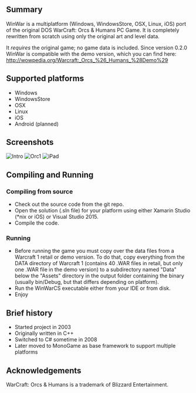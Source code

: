 ## Summary

WinWar is a multiplatform (Windows, WindowsStore, OSX, Linux, iOS) port of the original DOS WarCraft: Orcs & Humans PC Game. It is completely rewritten from scratch using only the original art and level data.

It *requires* the original game; no game data is included. Since version 0.2.0 WinWar is compatible with the demo version, which you can find here:
http://wowpedia.org/Warcraft:_Orcs_%26_Humans_%28Demo%29 

## Supported platforms
- Windows
- WindowsStore
- OSX
- Linux
- iOS
- Android (planned)

## Screenshots
![Intro](/../screenshots/Screenshots/Intro.png?raw=true "Intro")
![Orc1](/../screenshots/Screenshots/Orc1.png?raw=true "Orc1")
![iPad](/../screenshots/Screenshots/iPad.jpg?raw=true "iPad")

## Compiling and Running
### Compiling from source
- Check out the source code from the git repo.
- Open the solution (.sln file) for your platform using either Xamarin Studio (*nix or iOS) or Visual Studio 2015.
- Compile the code.

### Running
- Before running the game you must copy over the data files from a Warcraft 1 retail or demo version. To do that, copy everything from the DATA directory of Warcraft 1 (contains 40 .WAR files in retail, but only one .WAR file in the demo version) to a subdirectory named "Data" below the "Assets" directory in the output folder containing the binary (usually bin/Debug, but that differs depending on platform).
- Run the WinWarCS executable either from your IDE or from disk.
- Enjoy

## Brief history
- Started project in 2003
- Originally written in C++
- Switched to C# sometime in 2008
- Later moved to MonoGame as base framework to support multiple platforms

## Acknowledgements
WarCraft: Orcs & Humans is a trademark of Blizzard Entertainment.